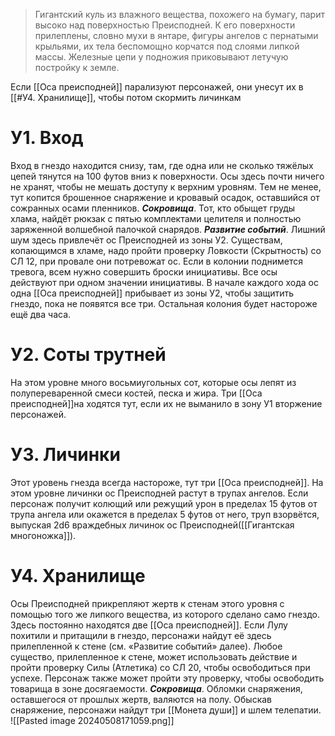 > Гигантский куль из влажного вещества, похожего на бумагу, парит высоко над поверхностью Преисподней. К его поверхности прилеплены, словно мухи в янтаре, фигуры ангелов с пернатыми крыльями, их тела беспомощно корчатся под слоями липкой массы. Железные цепи у подножия приковывают летучую постройку к земле.

Если [[Оса преисподней]] парализуют персонажей, они унесут их в [[#У4. Хранилище]], чтобы потом скормить личинкам 
# У1. Вход
Вход в гнездо находится снизу, там, где одна или не­ сколько тяжёлых цепей тянутся на 100 футов вниз к по­верхности. Осы здесь почти ничего не хранят, чтобы не мешать доступу к верхним уровням. Тем не менее, тут копится брошенное снаряжение и кровавый осадок, оставшийся от сожранных осами пленников.
***Сокровища***. Тот, кто обыщет груды хлама, найдёт рюк­зак с пятью комплектами целителя и полностью заряженной волшебной палочкой снарядов.
***Развитие событий***. Лишний шум здесь привлечёт ос Преисподней из зоны У2. Существам, копающимся в хламе, надо пройти проверку Ловкости (Скрытность) со СЛ 12, при провале они потревожат ос. Если в колонии поднимется тревога, всем нужно совершить броски ини­циативы. Все осы действуют при одном значении иници­ативы. В начале каждого хода ос одна [[Оса преисподней]] прибывает из зоны У2, чтобы защитить гнездо, пока не появятся все три. Остальная колония будет настороже ещё два часа.
# У2. Соты трутней
На этом уровне много восьмиугольных сот, которые осы лепят из полупереваренной смеси костей, песка и жира. Три [[Оса преисподней]]на­ ходятся тут, если их не выманило в зону У1 вторжение персонажей.
# У3. Личинки
Этот уровень гнезда всегда настороже, тут три [[Оса преисподней]].
На этом уровне личинки ос Преисподней растут в тру­пах ангелов. Если персонаж получит колющий или режущий урон в пределах 15 футов от трупа ангела или окажется в пределах 5 футов от него, труп взорвётся, выпуская 2d6 враждебных личинок ос Преисподней([[Гигантская многоножка]]).
# У4. Хранилище
Осы Преисподней прикрепляют жертв к стенам этого уровня с помощью того же липкого вещества, из кото­рого сделано само гнездо. Здесь постоянно находятся две [[Оса преисподней]].
Если Лулу похитили и притащили в гнездо, персонажи найдут её здесь прилепленной к стене (см. «Развитие событий» далее). Любое существо, прилепленное к стене, может использовать действие и пройти проверку Силы (Атлетика) со СЛ 20, чтобы освободиться при успехе.
Персонаж также может пройти эту проверку, чтобы освободить товарища в зоне досягаемости.
***Сокровища***. Обломки снаряжения, оставшегося от про­шлых жертв, валяются на полу. Обыскав снаряжение, персонажи найдут три [[Монета души]] и шлем телепатии.
![[Pasted image 20240508171059.png]]